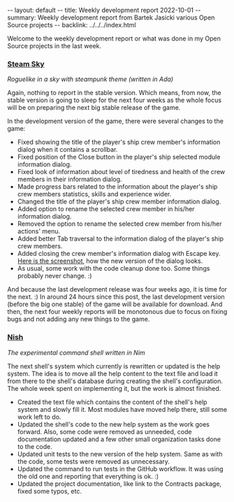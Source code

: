 -- layout: default
-- title: Weekly development report 2022-10-01
-- summary: Weekly development report from Bartek Jasicki various Open Source projects
-- backlink: ../../../index.html

Welcome to the weekly development report or what was done in my Open Source
projects in the last week.

### [Steam Sky](https://www.laeran.pl/repositories/steamsky)

*Roguelike in a sky with steampunk theme (written in Ada)*

Again, nothing to report in the stable version. Which means, from now, the
stable version is going to sleep for the next four weeks as the whole focus
will be on preparing the next big stable release of the game.

In the development version of the game, there were several changes to the game:

* Fixed showing the title of the player's ship crew member's information dialog
  when it contains a scrollbar.
* Fixed position of the Close button in the player's ship selected module
  information dialog.
* Fixed look of information about level of tiredness and health of the crew
  members in their information dialog.
* Made progress bars related to the information about the player's ship crew
  members statistics, skills and experience wider.
* Changed the title of the player's ship crew member information dialog.
* Added option to rename the selected crew member in his/her information
  dialog.
* Removed the option to rename the selected crew member from his/her actions'
  menu.
* Added better Tab traversal to the information dialog of the player's ship
  crew members.
* Added closing the crew member's information dialog with Escape key.
  [Here is the screenshot](https://imgur.com/ALVrHFH), how the new version of
  the dialog looks.
* As usual, some work with the code cleanup done too. Some things probably
  never change. :)

And because the last development release was four weeks ago, it is time for
the next. :) In around 24 hours since this post, the last development version
(before the big one stable) of the game will be available for download. And
then, the next four weekly reports will be monotonous due to focus on fixing
bugs and not adding any new things to the game.

### [Nish](https://www.laeran.pl/repositories/nish)

*The experimental command shell written in Nim*

The next shell's system which currently is rewritten or updated is the help
system. The idea is to move all the help content to the text file and load it
from there to the shell's database during creating the shell's configuration.
The whole week spent on implementing it, but the work is almost finished.

* Created the text file which contains the content of the shell's help system
  and slowly fill it. Most modules have moved help there, still some work
  left to do.
* Updated the shell's code to the new help system as the work goes forward.
  Also, some code were removed as unneeded, code documentation updated and a
  few other small organization tasks done to the code.
* Updated unit tests to the new version of the help system. Same as with the
  code, some tests were removed as unnecessary.
* Updated the command to run tests in the GitHub workflow. It was using the old
  one and reporting that everything is ok. :)
* Updated the project documentation, like link to the Contracts package, fixed
  some typos, etc.
